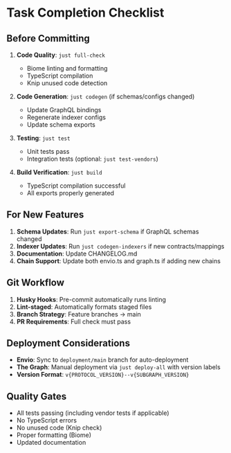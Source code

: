 # Task Completion Checklist

## Before Committing
1. **Code Quality**: `just full-check`
   - Biome linting and formatting
   - TypeScript compilation
   - Knip unused code detection

2. **Code Generation**: `just codegen` (if schemas/configs changed)
   - Update GraphQL bindings
   - Regenerate indexer configs
   - Update schema exports

3. **Testing**: `just test`
   - Unit tests pass
   - Integration tests (optional: `just test-vendors`)

4. **Build Verification**: `just build`
   - TypeScript compilation successful
   - All exports properly generated

## For New Features
1. **Schema Updates**: Run `just export-schema` if GraphQL schemas changed
2. **Indexer Updates**: Run `just codegen-indexers` if new contracts/mappings
3. **Documentation**: Update CHANGELOG.md
4. **Chain Support**: Update both envio.ts and graph.ts if adding new chains

## Git Workflow
1. **Husky Hooks**: Pre-commit automatically runs linting
2. **Lint-staged**: Automatically formats staged files
3. **Branch Strategy**: Feature branches → main
4. **PR Requirements**: Full check must pass

## Deployment Considerations
- **Envio**: Sync to `deployment/main` branch for auto-deployment
- **The Graph**: Manual deployment via `just deploy-all` with version labels
- **Version Format**: `v{PROTOCOL_VERSION}--v{SUBGRAPH_VERSION}`

## Quality Gates
- All tests passing (including vendor tests if applicable)
- No TypeScript errors
- No unused code (Knip check)
- Proper formatting (Biome)
- Updated documentation